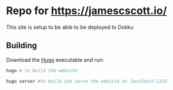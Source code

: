 # Repo for https://jamescscott.io/

This site is setup to be able to be deployed to Dokku

## Building

Download the [Hugo](https://gohugo.io/) executable and run:

```sh
hugo # to build the website

hugo server #to build and serve the website at localhost:1313
```
